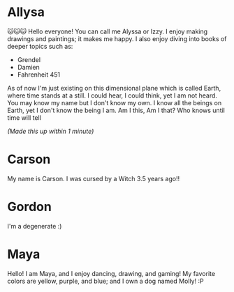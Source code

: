 # Allysa
🐱🐱🐱
Hello everyone! You can call me Alyssa or Izzy. I enjoy making drawings and 
paintings; it makes me happy. I also enjoy diving into books of deeper topics
such as:

- Grendel
- Damien
- Fahrenheit 451

As of now I'm just existing on this dimensional plane which is called Earth,
where time stands at a still. I could hear, I could think, yet I am not
heard. You may know my name but I don't know my own. I know all the beings
on Earth, yet I don't know the being I am. Am I this, Am I that? Who knows
until time will tell 

*(Made this up within 1 minute)*
# Carson
My name is Carson. I was cursed by a Witch 3.5 years ago!!
# Gordon 
I'm a degenerate :)
# Maya

Hello! I am Maya, and I enjoy dancing, drawing, and gaming! My favorite colors are yellow, purple, and blue; and I own a dog named Molly! :P
